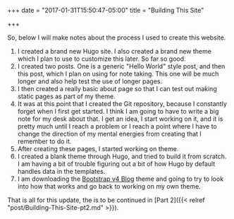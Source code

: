 +++
date = "2017-01-31T15:50:47-05:00"
title = "Building This Site"

+++

So, below I will make notes about the process I used to create this website.

1. I created a brand new Hugo site.  I also created a brand new theme which I plan to use to customize this later.  So far so good.
2. I created two posts.  One is a generic "Hello World" style post, and then this post, which I plan on using for note taking.  This one will be much longer and also help test the use of longer pages.
3. I then created a really basic about page so that I can test out making static pages as part of my theme.
4. It was at this point that I created the Git repository, because I constantly forget when I first get started.  I think I am going to have to write a big note for my desk about that.  I get an idea, I start working on it, and it is pretty much until I reach a problem or I reach a point where I have to change the direction of my mental energies from creating that I remember to do it.
5. After creating these pages, I started working on theme.
6. I created a blank theme through Hugo, and tried to build it from scratch.  I am having a bit of trouble figuring out a bit of how Hugo by default handles data in the templates.
7. I am downloading the [Bootstrap v4 Blog](https://github.com/alanorth/hugo-theme-bootstrap4-blog) theme and going to try to look into how that works and go back to working on my own theme.

That is all for this update, the is to be continued in [Part 2]({{< relref "post/Building-This-Site-pt2.md" >}}).
